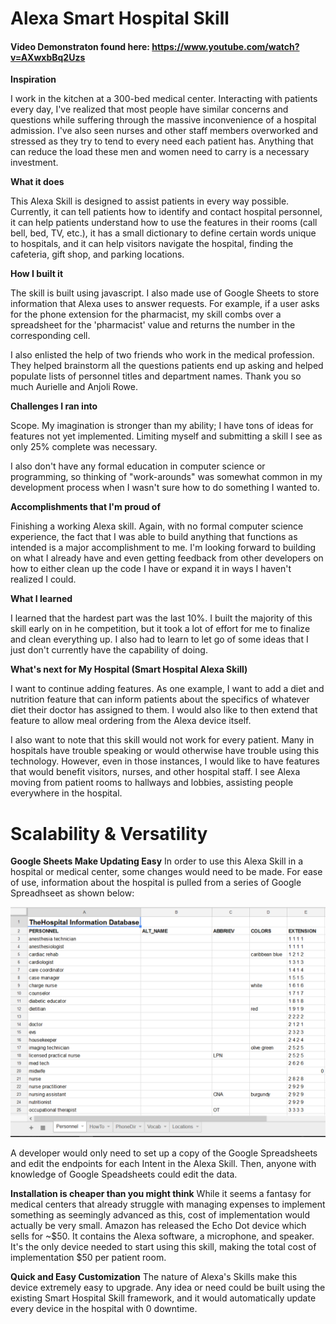 # Alexa Smart Hospital Skill

#### Video Demonstraton found here: https://www.youtube.com/watch?v=AXwxbBq2Uzs

**Inspiration**

I work in the kitchen at a 300-bed medical center. Interacting with patients every day, I've realized that most people have similar concerns and questions while suffering through the massive inconvenience of a hospital admission. I've also seen nurses and other staff members overworked and stressed as they try to tend to every need each patient has. Anything that can reduce the load these men and women need to carry is a necessary investment.

**What it does**

This Alexa Skill is designed to assist patients in every way possible. Currently, it can tell patients how to identify and contact hospital personnel, it can help patients understand how to use the features in their rooms (call bell, bed, TV, etc.), it has a small dictionary to define certain words unique to hospitals, and it can help visitors navigate the hospital, finding the cafeteria, gift shop, and parking locations.

**How I built it**

The skill is built using javascript. I also made use of Google Sheets to store information that Alexa uses to answer requests. For example, if a user asks for the phone extension for the pharmacist, my skill combs over a spreadsheet for the 'pharmacist' value and returns the number in the corresponding cell.

I also enlisted the help of two friends who work in the medical profession. They helped brainstorm all the questions patients end up asking and helped populate lists of personnel titles and department names. Thank you so much Aurielle and Anjoli Rowe.

**Challenges I ran into**

Scope. My imagination is stronger than my ability; I have tons of ideas for features not yet implemented. Limiting myself and submitting a skill I see as only 25% complete was necessary.

I also don't have any formal education in computer science or programming, so thinking of "work-arounds" was somewhat common in my development process when I wasn't sure how to do something I wanted to.

**Accomplishments that I'm proud of**

Finishing a working Alexa skill. Again, with no formal computer science experience, the fact that I was able to build anything that functions as intended is a major accomplishment to me. I'm looking forward to building on what I already have and even getting feedback from other developers on how to either clean up the code I have or expand it in ways I haven't realized I could.

**What I learned**

I learned that the hardest part was the last 10%. I built the majority of this skill early on in he competition, but it took a lot of effort for me to finalize and clean everything up. I also had to learn to let go of some ideas that I just don't currently have the capability of doing.

**What's next for My Hospital (Smart Hospital Alexa Skill)**

I want to continue adding features. As one example, I want to add a diet and nutrition feature that can inform patients about the specifics of whatever diet their doctor has assigned to them. I would also like to then extend that feature to allow meal ordering from the Alexa device itself.

I also want to note that this skill would not work for every patient. Many in hospitals have trouble speaking or would otherwise have trouble using this technology. However, even in those instances, I would like to have features that would benefit visitors, nurses, and other hospital staff. I see Alexa moving from patient rooms to hallways and lobbies, assisting people everywhere in the hospital.



# Scalability & Versatility

**Google Sheets Make Updating Easy**
In order to use this Alexa Skill in a hospital or medical center, some changes would need to be made. For ease of use, information about the hospital is pulled from a series of Google Spreadhseet as shown below:

![Hospital Information Database](https://github.com/madipaolo2/alexa-smart-hospital/blob/master/HospInfoData.PNG?raw=true "Hospital Information Database")

A developer would only need to set up a copy of the Google Spreadsheets and edit the endpoints for each Intent in the Alexa Skill. Then, anyone with knowledge of Google Speadsheets could edit the data.

**Installation is cheaper than you might think**
While it seems a fantasy for medical centers that already struggle with managing expenses to implement something as seemingly advanced as this, cost of implementation would actually be very small. Amazon has released the Echo Dot device which sells for ~$50. It contains the Alexa software, a microphone, and speaker. It's the only device needed to start using this skill, making the total cost of implementation $50 per patient room.

**Quick and Easy Customization**
The nature of Alexa's Skills make this device extremely easy to upgrade. Any idea or need could be built using the existing Smart Hospital Skill framework, and it would automatically update every device in the hospital with 0 downtime.

